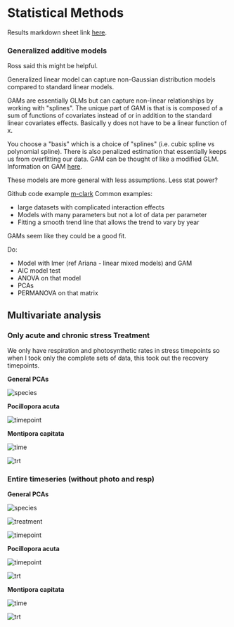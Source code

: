 # Statistical Methods

Results markdown sheet link [here](https://github.com/hputnam/Acclim_Dynamics/blob/master/Results-package.md).

### Generalized additive models
Ross said this might be helpful.

Generalized linear model can capture non-Gaussian distribution models compared to standard linear models.

GAMs are essentially GLMs but can capture non-linear relationships by working with "splines". The unique part of GAM is that is is composed of a sum of functions of covariates instead of or in addition to the standard linear covariates effects. Basically y does not have to be a linear function of x.

You choose a "basis" which is a choice of "splines" (i.e. cubic spline vs polynomial spline). There is also penalized estimation that essentially keeps us from overfitting our data. GAM can be thought of like a modified GLM.
Information on GAM [here](https://m-clark.github.io/generalized-additive-models/building_gam.html).

These models are more general with less assumptions. Less stat power?

Github code example [m-clark](https://m-clark.github.io/docs/mixedModels/mixedModelML.html#additive_model_as_a_mixed_model)
Common examples:  
- large datasets with complicated interaction effects
- Models with many parameters but not a lot of data per parameter
- Fitting a smooth trend line that allows the trend to vary by year


GAMs seem like they could be a good fit.

Do:  
- Model with lmer (ref Ariana - linear mixed models) and GAM  
- AIC model test  
- ANOVA on that model  
- PCAs  
- PERMANOVA on that matrix


## Multivariate analysis

### Only acute and chronic stress Treatment

We only have respiration and photosynthetic rates in stress timepoints so when I took only the complete sets of data, this took out the recovery timepoints.

**General PCAs**

![species](https://github.com/hputnam/Acclim_Dynamics/blob/master/Output/Final_Figures/General-PCAs.png?raw=true)

**Pocillopora acuta**

![timepoint](https://github.com/hputnam/Acclim_Dynamics/blob/master/Output/Final_Figures/Pacuta-stress-PCAs.png?raw=true)

**Montipora capitata**

![time](https://github.com/hputnam/Acclim_Dynamics/blob/master/Output/Final_Figures/Mcap-Timepoint-PCA.png?raw=true)

![trt](https://github.com/hputnam/Acclim_Dynamics/blob/master/Output/Final_Figures/Mcap-Treatment-PCA.png?raw=true)


### Entire timeseries (without photo and resp)

**General PCAs**

![species](https://github.com/hputnam/Acclim_Dynamics/blob/master/Output/Final_Figures/Timeseries-Species-PCA.png?raw=true)

![treatment](https://github.com/hputnam/Acclim_Dynamics/blob/master/Output/Final_Figures/Timeseries-Treatment-PCA.png?raw=true)

![timepoint](https://github.com/hputnam/Acclim_Dynamics/blob/master/Output/Final_Figures/Timeseries-Timepoint-PCA.png?raw=true)

**Pocillopora acuta**

![timepoint](https://github.com/hputnam/Acclim_Dynamics/blob/master/Output/Final_Figures/Pacuta-Timeseries-Timepoint-PCA.png?raw=true)

![trt](https://github.com/hputnam/Acclim_Dynamics/blob/master/Output/Final_Figures/Pacuta-Timeseries-Treatment-PCA.png?raw=true)

**Montipora capitata**

![time](https://github.com/hputnam/Acclim_Dynamics/blob/master/Output/Final_Figures/Mcap-Timeseries-Timepoint-PCA.png?raw=true)

![trt](https://github.com/hputnam/Acclim_Dynamics/blob/master/Output/Final_Figures/Mcap-Timeseries-Treatment-PCA.png?raw=true)
